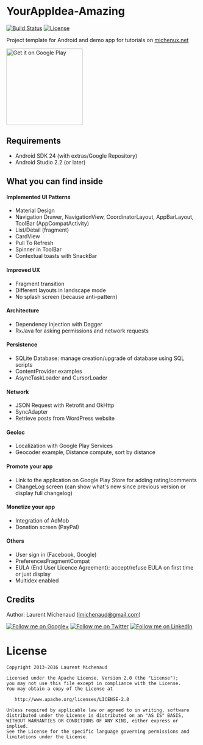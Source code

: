 # YourAppIdea-Amazing

[![Build Status](https://travis-ci.org/Michenux/YourAppIdea.svg?branch=master)](https://travis-ci.org/Michenux/YourAppIdea)
[![License](https://img.shields.io/badge/license-Apache%202-4EB1BA.svg?style=flat-square)](https://www.apache.org/licenses/LICENSE-2.0.html)

Project template for Android and demo app for tutorials on [michenux.net](http://www.michenux.net)

<a href='https://play.google.com/store/apps/details?id=org.michenux.yourappidea'><img alt='Get it on Google Play' src='https://play.google.com/intl/en_us/badges/images/generic/en_badge_web_generic.png' width='200'/></a>

## Requirements

* Android SDK 24 (with extras/Google Repository)
* Android Studio 2.2 (or later)

## What you can find inside

#### Implemented UI Patterns

* Material Design
* Navigation Drawer, NavigationView, CoordinatorLayout, AppBarLayout, ToolBar (AppCompatActivity)
* List/Detail (fragment)
* CardView
* Pull To Refresh
* Spinner in ToolBar
* Contextual toasts with SnackBar

#### Improved UX

* Fragment transition
* Different layouts in landscape mode
* No splash screen (because anti-pattern)

#### Architecture

* Dependency injection with Dagger
* RxJava for asking permissions and network requests

#### Persistence

* SQLite Database: manage creation/upgrade of database using SQL scripts
* ContentProvider examples
* AsyncTaskLoader and CursorLoader

#### Network

* JSON Request with Retrofit and OkHttp
* SyncAdapter
* Retrieve posts from WordPress website

#### Geoloc

* Localization with Google Play Services
* Geocoder example, Distance compute, sort by distance

#### Promote your app

* Link to the application on Google Play Store for adding rating/comments
* ChangeLog screen (can show what's new since previous version or display full changelog)

#### Monetize your app

* Integration of AdMob
* Donation screen (PayPal)

#### Others

* User sign in (Facebook, Google)
* PreferencesFragmentCompat
* EULA (End User Licence Agreement): accept/refuse EULA on first time or just display
* Multidex enabled

## Credits

Author: Laurent Michenaud (lmichenaud@gmail.com)

[![Follow me on Google+](http://www.michenux.net/images/g+64.png)](https://plus.google.com/+LaurentMichenaud/posts)
[![Follow me on Twitter](http://www.michenux.net/images/twitter64.png)](https://twitter.com/Michenux)
[![Follow me on LinkedIn](http://www.michenux.net/images/linkedin.png)](http://www.linkedin.com/pub/laurent-michenaud/5/148/b32)

# License

    Copyright 2013-2016 Laurent Michenaud

    Licensed under the Apache License, Version 2.0 (the "License");
    you may not use this file except in compliance with the License.
    You may obtain a copy of the License at

       http://www.apache.org/licenses/LICENSE-2.0

    Unless required by applicable law or agreed to in writing, software
    distributed under the License is distributed on an "AS IS" BASIS,
    WITHOUT WARRANTIES OR CONDITIONS OF ANY KIND, either express or implied.
    See the License for the specific language governing permissions and
    limitations under the License.

